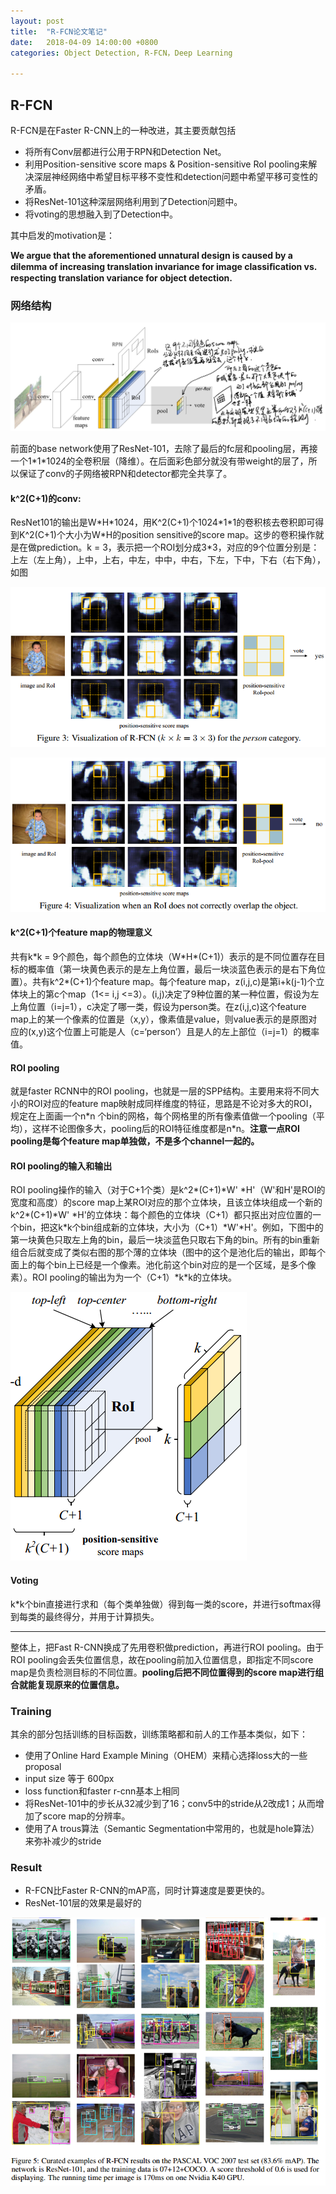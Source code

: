 ```yaml
---
layout: post
title:  "R-FCN论文笔记"
date:   2018-04-09 14:00:00 +0800
categories: Object Detection, R-FCN，Deep Learning

---
```


## R-FCN

R-FCN是在Faster R-CNN上的一种改进，其主要贡献包括

- 将所有Conv层都进行公用于RPN和Detection Net。
- 利用Position-sensitive score maps & Position-sensitive RoI pooling来解决深层神经网络中希望目标平移不变性和detection问题中希望平移可变性的矛盾。
- 将ResNet-101这种深层网络利用到了Detection问题中。
- 将voting的思想融入到了Detection中。

其中启发的motivation是：

**We argue that the aforementioned unnatural design is caused by a dilemma of increasing translation invariance for image classiﬁcation vs. respecting translation variance for object detection.** 

### 网络结构

![](/images/RFCN_network.png)

前面的base network使用了ResNet-101，去除了最后的fc层和pooling层，再接一个1\*1\*1024的全卷积层（降维）。在后面彩色部分就没有带weight的层了，所以保证了conv的子网络被RPN和detector都完全共享了。

#### **k^2(C+1)的conv:**

ResNet101的输出是W\*H\*1024，用K^2(C+1)个1024\*1\*1的卷积核去卷积即可得到K^2(C+1)个大小为W\*H的position sensitive的score map。这步的卷积操作就是在做prediction。k = 3，表示把一个ROI划分成3\*3，对应的9个位置分别是：上左（左上角），上中，上右，中左，中中，中右，下左，下中，下右（右下角），如图

![](/images/RFCN_3_3_true.png)

![](/images/RFCN_3_3_false.png)

#### k^2(C+1)个feature map的物理意义

共有k\*k = 9个颜色，每个颜色的立体块（W\*H\*(C+1)）表示的是不同位置存在目标的概率值（第一块黄色表示的是左上角位置，最后一块淡蓝色表示的是右下角位置）。共有k^2\*(C+1)个feature map。每个feature map，z(i,j,c)是第i+k(j-1)个立体块上的第c个map（1<= i,j <=3）。(i,j)决定了9种位置的某一种位置，假设为左上角位置（i=j=1），c决定了哪一类，假设为person类。在z(i,j,c)这个feature map上的某一个像素的位置是（x,y），像素值是value，则value表示的是原图对应的(x,y)这个位置上可能是人（c=‘person’）且是人的左上部位（i=j=1）的概率值。

#### ROI pooling

就是faster RCNN中的ROI pooling，也就是一层的SPP结构。主要用来将不同大小的ROI对应的feature map映射成同样维度的特征，思路是不论对多大的ROI，规定在上面画一个n\*n 个bin的网格，每个网格里的所有像素值做一个pooling（平均），这样不论图像多大，pooling后的ROI特征维度都是n\*n。**注意一点ROI pooling是每个feature map单独做，不是多个channel一起的。**

#### ROI pooling的输入和输出

ROI pooling操作的输入（对于C+1个类）是k^2\*(C+1)\*W' \*H'（W'和H'是ROI的宽度和高度）的score map上某ROI对应的那个立体块，且该立体块组成一个新的k^2\*(C+1)\*W' \*H'的立体块：每个颜色的立体块（C+1）都只抠出对应位置的一个bin，把这k\*k个bin组成新的立体块，大小为（C+1）\*W'\*H'。例如，下图中的第一块黄色只取左上角的bin，最后一块淡蓝色只取右下角的bin。所有的bin重新组合后就变成了类似右图的那个薄的立体块（图中的这个是池化后的输出，即每个面上的每个bin上已经是一个像素。池化前这个bin对应的是一个区域，是多个像素）。ROI pooling的输出为为一个（C+1）\*k\*k的立体块。

![](/images/RFCN_roi.png)

#### Voting

k\*k个bin直接进行求和（每个类单独做）得到每一类的score，并进行softmax得到每类的最终得分，并用于计算损失。

------

整体上，把Fast R-CNN换成了先用卷积做prediction，再进行ROI pooling。由于ROI pooling会丢失位置信息，故在pooling前加入位置信息，即指定不同score map是负责检测目标的不同位置。**pooling后把不同位置得到的score map进行组合就能复现原来的位置信息。**

### Training

其余的部分包括训练的目标函数，训练策略都和前人的工作基本类似，如下：

- 使用了Online Hard Example Mining（OHEM）来精心选择loss大的一些proposal
- input size 等于 600px
- loss function和faster r-cnn基本上相同
- 将ResNet-101中的步长从32减少到了16；conv5中的stride从2改成1；从而增加了score map的分辨率。
- 使用了A trous算法（Semantic Segmentation中常用的，也就是hole算法）来弥补减少的stride

### Result

- R-FCN比Faster R-CNN的mAP高，同时计算速度是要更快的。
- ResNet-101层的效果是最好的

![](/images/RFCN_result.png)